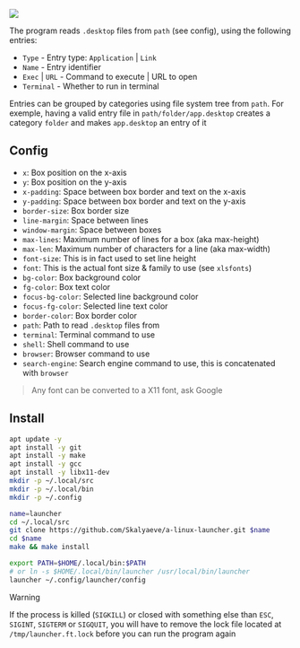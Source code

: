 <img align="center" src="https://github.com/Skalyaeve/images-2/blob/main/screenshot/launcher.gif?raw=true"></img>

The program reads `.desktop` files from `path` (see config), using the following entries:

- `Type` - Entry type: `Application` | `Link`
- `Name` - Entry identifier
- `Exec` | `URL` - Command to execute | URL to open
- `Terminal` - Whether to run in terminal

Entries can be grouped by categories using file system tree from `path`.
For exemple, having a valid entry file in `path/folder/app.desktop` creates a category `folder` and makes `app.desktop` an entry of it

## Config

- `x`: Box position on the x-axis
- `y`: Box position on the y-axis
- `x-padding`: Space between box border and text on the x-axis
- `y-padding`: Space between box border and text on the y-axis
- `border-size`: Box border size
- `line-margin`: Space between lines
- `window-margin`: Space between boxes
- `max-lines`: Maximum number of lines for a box (aka max-height)
- `max-len`: Maximum number of characters for a line (aka max-width)
- `font-size`: This is in fact used to set line height
- `font`: This is the actual font size & family to use (see `xlsfonts`)
- `bg-color`: Box background color
- `fg-color`: Box text color
- `focus-bg-color`: Selected line background color
- `focus-fg-color`: Selected line text color
- `border-color`: Box border color
- `path`: Path to read `.desktop` files from
- `terminal`: Terminal command to use
- `shell`: Shell command to use
- `browser`: Browser command to use
- `search-engine`: Search engine command to use, this is concatenated with `browser`

> Any font can be converted to a X11 font, ask Google

## Install

```bash
apt update -y
apt install -y git
apt install -y make
apt install -y gcc
apt install -y libx11-dev
mkdir -p ~/.local/src
mkdir -p ~/.local/bin
mkdir -p ~/.config
```

```bash
name=launcher
cd ~/.local/src
git clone https://github.com/Skalyaeve/a-linux-launcher.git $name
cd $name
make && make install
```

```bash
export PATH=$HOME/.local/bin:$PATH
# or ln -s $HOME/.local/bin/launcher /usr/local/bin/launcher
launcher ~/.config/launcher/config
```

> [!WARNING]
> If the process is killed (`SIGKILL`) or closed with something else than `ESC`, `SIGINT`, `SIGTERM` or `SIGQUIT`, you will have to remove the lock file located at `/tmp/launcher.ft.lock` before you can run the program again

